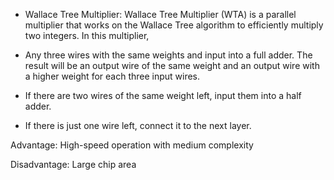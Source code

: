 * Wallace Tree Multiplier:
Wallace Tree Multiplier (WTA) is a parallel multiplier that works on the Wallace Tree algorithm to efficiently multiply two integers. In this multiplier,

* Any three wires with the same weights and input into a full adder. The result will be an output wire of the same weight and an output wire with a higher weight for each three input wires. 
* If there are two wires of the same weight left, input them into a half adder. 
* If there is just one wire left, connect it to the next layer.

Advantage: High-speed operation with medium complexity

Disadvantage: Large chip area
